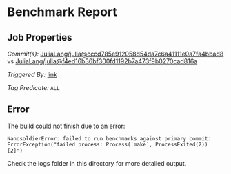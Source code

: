# Benchmark Report

## Job Properties

*Commit(s):* [JuliaLang/julia@cccd785e912058d54da7c6a41111e0a7fa4bbad8](https://github.com/JuliaLang/julia/commit/cccd785e912058d54da7c6a41111e0a7fa4bbad8) vs [JuliaLang/julia@f4ed16b36bf300fd1192b7a473f9b0270cad816a](https://github.com/JuliaLang/julia/commit/f4ed16b36bf300fd1192b7a473f9b0270cad816a)

*Triggered By:* [link](https://github.com/JuliaLang/julia/pull/18457#issuecomment-271061950)

*Tag Predicate:* `ALL`

## Error

The build could not finish due to an error:

```
NanosoldierError: failed to run benchmarks against primary commit: ErrorException("failed process: Process(`make`, ProcessExited(2)) [2]")
```

Check the logs folder in this directory for more detailed output.

